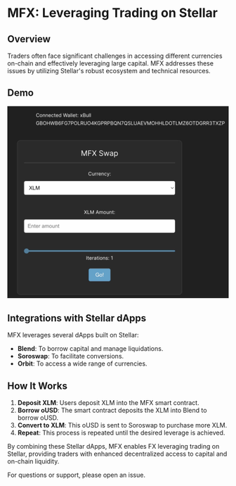# MFX: Leveraging Trading on Stellar

## Overview

Traders often face significant challenges in accessing different currencies on-chain and effectively leveraging large capital. MFX addresses these issues by utilizing Stellar's robust ecosystem and technical resources.

## Demo
[![Demo](https://raw.githubusercontent.com/orbit-cdp/maxfx/main/demo.png)](https://raw.githubusercontent.com/orbit-cdp/maxfx/main/demo.mp4)


## Integrations with Stellar dApps

MFX leverages several dApps built on Stellar:

- **Blend**: To borrow capital and manage liquidations.
- **Soroswap**: To facilitate conversions.
- **Orbit**: To access a wide range of currencies.

## How It Works

1. **Deposit XLM**: Users deposit XLM into the MFX smart contract.
2. **Borrow oUSD**: The smart contract deposits the XLM into Blend to borrow oUSD.
3. **Convert to XLM**: This oUSD is sent to Soroswap to purchase more XLM.
4. **Repeat**: This process is repeated until the desired leverage is achieved.

By combining these Stellar dApps, MFX enables FX leveraging trading on Stellar, providing traders with enhanced decentralized access to capital and on-chain liquidity.

For questions or support, please open an issue.
